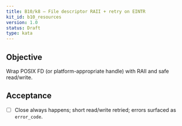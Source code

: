 ```yaml
---
title: B10/k8 — File descriptor RAII + retry on EINTR
kit_id: b10_resources
version: 1.0
status: Draft
type: kata
---
```

## Objective
Wrap POSIX FD (or platform-appropriate handle) with RAII and safe read/write.
## Acceptance
- [ ] Close always happens; short read/write retried; errors surfaced as `error_code`.
